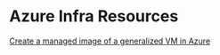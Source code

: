 # Azure Infra Resources

[Create a managed image of a generalized VM in Azure](https://docs.microsoft.com/en-us/azure/virtual-machines/windows/capture-image-resource)